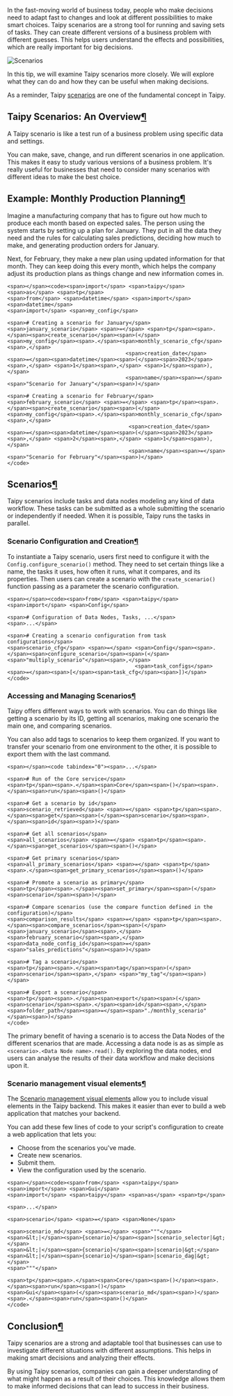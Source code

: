 In the fast-moving world of business today, people who make decisions need to adapt fast to changes and look at different possibilities to make smart choices. Taipy scenarios are a strong tool for running and saving sets of tasks. They can create different versions of a business problem with different guesses. This helps users understand the effects and possibilities, which are really important for big decisions.

![Scenarios](https://docs.taipy.io/en/latest/tutorials/scenario_management/1_scenarios/images/scenario.png)

In this tip, we will examine Taipy scenarios more closely. We will explore what they can do and how they can be useful when making decisions.

As a reminder, Taipy [scenarios](https://docs.taipy.io/en/latest/manuals/core/concepts/scenario/) are one of the fundamental concept in Taipy.

## Taipy Scenarios: An Overview[¶](https://docs.taipy.io/en/latest/tutorials/scenario_management/1_scenarios/#taipy-scenarios-an-overview "Permanent link")

A Taipy scenario is like a test run of a business problem using specific data and settings.

You can make, save, change, and run different scenarios in one application. This makes it easy to study various versions of a business problem. It's really useful for businesses that need to consider many scenarios with different ideas to make the best choice.

## Example: Monthly Production Planning[¶](https://docs.taipy.io/en/latest/tutorials/scenario_management/1_scenarios/#example-monthly-production-planning "Permanent link")

Imagine a manufacturing company that has to figure out how much to produce each month based on expected sales. The person using the system starts by setting up a plan for January. They put in all the data they need and the rules for calculating sales predictions, deciding how much to make, and generating production orders for January.

Next, for February, they make a new plan using updated information for that month. They can keep doing this every month, which helps the company adjust its production plans as things change and new information comes in.

```
<span></span><code><span>import</span> <span>taipy</span> <span>as</span> <span>tp</span>
<span>from</span> <span>datetime</span> <span>import</span> <span>datetime</span>
<span>import</span> <span>my_config</span>

<span># Creating a scenario for January</span>
<span>january_scenario</span> <span>=</span> <span>tp</span><span>.</span><span>create_scenario</span><span>(</span><span>my_config</span><span>.</span><span>monthly_scenario_cfg</span><span>,</span>
                                      <span>creation_date</span><span>=</span><span>datetime</span><span>(</span><span>2023</span><span>,</span> <span>1</span><span>,</span> <span>1</span><span>),</span>
                                      <span>name</span><span>=</span><span>"Scenario for January"</span><span>)</span>

<span># Creating a scenario for February</span>
<span>february_scenario</span> <span>=</span> <span>tp</span><span>.</span><span>create_scenario</span><span>(</span><span>my_config</span><span>.</span><span>monthly_scenario_cfg</span><span>,</span>
                                       <span>creation_date</span><span>=</span><span>datetime</span><span>(</span><span>2023</span><span>,</span> <span>2</span><span>,</span> <span>1</span><span>),</span>
                                       <span>name</span><span>=</span><span>"Scenario for February"</span><span>)</span>
</code>
```

## Scenarios[¶](https://docs.taipy.io/en/latest/tutorials/scenario_management/1_scenarios/#scenarios "Permanent link")

Taipy scenarios include tasks and data nodes modeling any kind of data workflow. These tasks can be submitted as a whole submitting the scenario or independently if needed. When it is possible, Taipy runs the tasks in parallel.

### Scenario Configuration and Creation[¶](https://docs.taipy.io/en/latest/tutorials/scenario_management/1_scenarios/#scenario-configuration-and-creation "Permanent link")

To instantiate a Taipy scenario, users first need to configure it with the `Config.configure_scenario()` method. They need to set certain things like a name, the tasks it uses, how often it runs, what it compares, and its properties. Then users can create a scenario with the `create_scenario()` function passing as a parameter the scenario configuration.

```
<span></span><code><span>from</span> <span>taipy</span> <span>import</span> <span>Config</span>

<span># Configuration of Data Nodes, Tasks, ...</span>
<span>...</span>

<span># Creating a scenario configuration from task configurations</span>
<span>scenario_cfg</span> <span>=</span> <span>Config</span><span>.</span><span>configure_scenario</span><span>(</span><span>"multiply_scenario"</span><span>,</span>
                                         <span>task_configs</span><span>=</span><span>[</span><span>task_cfg</span><span>])</span>
</code>
```

### Accessing and Managing Scenarios[¶](https://docs.taipy.io/en/latest/tutorials/scenario_management/1_scenarios/#accessing-and-managing-scenarios "Permanent link")

Taipy offers different ways to work with scenarios. You can do things like getting a scenario by its ID, getting all scenarios, making one scenario the main one, and comparing scenarios.

You can also add tags to scenarios to keep them organized. If you want to transfer your scenario from one environment to the other, it is possible to export them with the last command.

```
<span></span><code tabindex="0"><span>...</span>

<span># Run of the Core service</span>
<span>tp</span><span>.</span><span>Core</span><span>()</span><span>.</span><span>run</span><span>()</span>

<span># Get a scenario by id</span>
<span>scenario_retrieved</span> <span>=</span> <span>tp</span><span>.</span><span>get</span><span>(</span><span>scenario</span><span>.</span><span>id</span><span>)</span>

<span># Get all scenarios</span>
<span>all_scenarios</span> <span>=</span> <span>tp</span><span>.</span><span>get_scenarios</span><span>()</span>

<span># Get primary scenarios</span>
<span>all_primary_scenarios</span> <span>=</span> <span>tp</span><span>.</span><span>get_primary_scenarios</span><span>()</span>

<span># Promote a scenario as primary</span>
<span>tp</span><span>.</span><span>set_primary</span><span>(</span><span>scenario</span><span>)</span>

<span># Compare scenarios (use the compare function defined in the configuration)</span>
<span>comparison_results</span> <span>=</span> <span>tp</span><span>.</span><span>compare_scenarios</span><span>(</span><span>january_scenario</span><span>,</span> <span>february_scenario</span><span>,</span> <span>data_node_config_id</span><span>=</span><span>"sales_predictions"</span><span>)</span>

<span># Tag a scenario</span>
<span>tp</span><span>.</span><span>tag</span><span>(</span><span>scenario</span><span>,</span> <span>"my_tag"</span><span>)</span>

<span># Export a scenario</span>
<span>tp</span><span>.</span><span>export</span><span>(</span><span>scenario</span><span>.</span><span>id</span><span>,</span> <span>folder_path</span><span>=</span><span>"./monthly_scenario"</span><span>)</span>
</code>
```

The primary benefit of having a scenario is to access the Data Nodes of the different scenarios that are made. Accessing a data node is as as simple as `<scenario>.<Data Node name>.read()`. By exploring the data nodes, end users can analyse the results of their data workflow and make decisions upon it.

### Scenario management visual elements[¶](https://docs.taipy.io/en/latest/tutorials/scenario_management/1_scenarios/#scenario-management-visual-elements "Permanent link")

The [Scenario management visual elements](https://docs.taipy.io/en/latest/manuals/gui/viselements/controls/) allow you to include visual elements in the Taipy backend. This makes it easier than ever to build a web application that matches your backend.

You can add these few lines of code to your script's configuration to create a web application that lets you:

-   Choose from the scenarios you've made.
-   Create new scenarios.
-   Submit them.
-   View the configuration used by the scenario.

```
<span></span><code><span>from</span> <span>taipy</span> <span>import</span> <span>Gui</span>
<span>import</span> <span>taipy</span> <span>as</span> <span>tp</span>

<span>...</span>

<span>scenario</span> <span>=</span> <span>None</span>

<span>scenario_md</span> <span>=</span> <span>"""</span>
<span>&lt;|</span><span>{scenario}</span><span>|scenario_selector|&gt;</span>
<span>&lt;|</span><span>{scenario}</span><span>|scenario|&gt;</span>
<span>&lt;|</span><span>{scenario}</span><span>|scenario_dag|&gt;</span>
<span>"""</span>

<span>tp</span><span>.</span><span>Core</span><span>()</span><span>.</span><span>run</span><span>()</span>
<span>Gui</span><span>(</span><span>scenario_md</span><span>)</span><span>.</span><span>run</span><span>()</span>
</code>
```

## Conclusion[¶](https://docs.taipy.io/en/latest/tutorials/scenario_management/1_scenarios/#conclusion "Permanent link")

Taipy scenarios are a strong and adaptable tool that businesses can use to investigate different situations with different assumptions. This helps in making smart decisions and analyzing their effects.

By using Taipy scenarios, companies can gain a deeper understanding of what might happen as a result of their choices. This knowledge allows them to make informed decisions that can lead to success in their business.